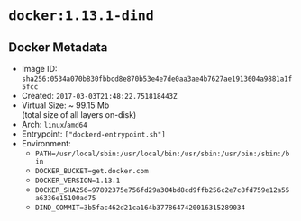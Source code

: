 # `docker:1.13.1-dind`

## Docker Metadata

- Image ID: `sha256:0534a070b830fbbcd8e870b53e4e7de0aa3ae4b7627ae1913604a9881a1f5fcc`
- Created: `2017-03-03T21:48:22.751818443Z`
- Virtual Size: ~ 99.15 Mb  
  (total size of all layers on-disk)
- Arch: `linux`/`amd64`
- Entrypoint: `["dockerd-entrypoint.sh"]`
- Environment:
  - `PATH=/usr/local/sbin:/usr/local/bin:/usr/sbin:/usr/bin:/sbin:/bin`
  - `DOCKER_BUCKET=get.docker.com`
  - `DOCKER_VERSION=1.13.1`
  - `DOCKER_SHA256=97892375e756fd29a304bd8cd9ffb256c2e7c8fd759e12a55a6336e15100ad75`
  - `DIND_COMMIT=3b5fac462d21ca164b3778647420016315289034`
